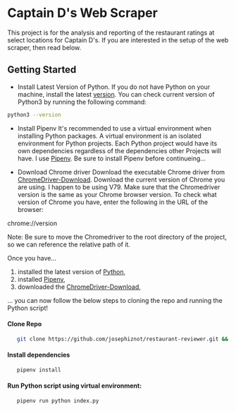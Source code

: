 # Captain D's Web Scraper
This project is for the analysis and reporting of the restaurant ratings at
select locations for Captain D's. If you are interested in the setup of the
web scraper, then read below.

## Getting Started
* Install Latest Version of Python. If you do not have Python on your machine,
install the latest [version](https://www.python.org/downloads/).
You can check current version of Python3 by running the following command:
```bash
python3 --version
```

* Install Pipenv
It's recommended to use a virtual
environment when installing Python packages. A virtual environment is an isolated
environment for Python projects. Each Python project would have its own dependencies
regardless of the dependencies other Projects will have. I use
[Pipenv](https://pipenv.readthedocs.io/en/latest/). Be sure to install Pipenv
before continueing...

* Download Chrome driver
Download the executable Chrome driver from
[ChromeDriver-Download](https://sites.google.com/a/chromium.org/chromedriver/downloads).
Download the current version of Chrome you are using. I happen to be using V79.
Make sure that the Chromedriver version is the same as your Chrome browser version.
To check what version of Chrome you have, enter the following in the URL of the 
browser:

chrome://version

Note: Be sure to move the Chromedriver to the root directory of the project,
so we can reference the relative path of it.

Once you have...
1. installed the latest version of [Python](https://www.python.org/downloads/),
2. installed [Pipenv](https://pipenv.readthedocs.io/en/latest/),
3. downloaded the [ChromeDriver-Download](https://sites.google.com/a/chromium.org/chromedriver/downloads),

... you can now follow the below steps to cloning the repo and running
the Python script!

#### Clone Repo
```bash
   git clone https://github.com/josephiznot/restaurant-reviewer.git && cd restaurant-reviewer
```

#### Install dependencies
```bash
   pipenv install
```
#### Run Python script using virtual environment:
```bash
   pipenv run python index.py
```
